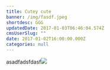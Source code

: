 ```yaml
---
title: Cutey cute
banner: /img/fasdf.jpeg
shortdesc: GGG
updatedDate: 2017-01-03T06:46:04.574Z
cmsUserSlug: ""
date: 2017-01-02T16:00:00.000Z
categories: null
---
```


asadfadsfdasf![](http://)
